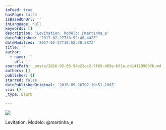 ```yaml
---
inFeed: true
hasPage: false
isBasedOnUrl: ''
inLanguage: null
keywords: []
description: 'Levitation. Modelo: @martinha_e'
datePublished: '2017-02-27T18:52:40.442Z'
dateModified: '2017-02-27T18:52:38.587Z'
title: ''
author:
  - name: ''
    url: ''
sourcePath: _posts/2016-02-06-94e22ac2-7f65-469e-b51e-eb14119903fb.md
authors: []
publisher: {}
starred: false
datePublishedOriginal: '2016-05-26T02:19:51.186Z'
via: {}
_type: Blurb

---
```

![](https://s3-us-west-2.amazonaws.com/the-grid-img/p/89195c7f13c6dd0721163a1252a485565befbb2d.png)

Levitation. Modelo: @martinha\_e